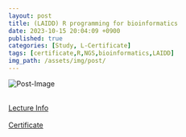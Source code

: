 ```yaml
---
layout: post
title: (LAIDD) R programming for bioinformatics
date: 2023-10-15 20:04:09 +0900
published: true
categories: [Study, L-Certificate]
tags: [certificate,R,NGS,bioinformatics,LAIDD]
img_path: /assets/img/post/
---
```


![Post-Image](CERTIFICATE-R_programming_for_bioinformatics.png)
<br><br>

[Lecture Info](https://www.laidd.org/local/ubonline/view.php?id=181&group=1&returnurl=aHR0cHM6Ly93d3cubGFpZGQub3JnL2xvY2FsL3Vib25saW5lL2luZGV4LnBocD9vcmRlcnR5cGU9cmNfZCZncm91cD0xJmtleXdvcmQ9cislRUQlOTQlODQlRUIlQTElOUMlRUElQjclQjglRUIlOUUlOTglRUIlQjAlOEQmZW5yb2xfc3RhcnQ9JmVucm9sX2VuZD0mc3R1ZHlfc3RhcnQ9JnN0dWR5X2VuZD0=)
<br><br>
[Certificate](https://www.laidd.org/local/ubonline/view.php?id=181&group=1&returnurl=aHR0cHM6Ly93d3cubGFpZGQub3JnL2xvY2FsL3Vib25saW5lL2luZGV4LnBocD9vcmRlcnR5cGU9cmNfZCZncm91cD0xJmtleXdvcmQ9cislRUQlOTQlODQlRUIlQTElOUMlRUElQjclQjglRUIlOUUlOTglRUIlQjAlOEQmZW5yb2xfc3RhcnQ9JmVucm9sX2VuZD0mc3R1ZHlfc3RhcnQ9JnN0dWR5X2VuZD0=)